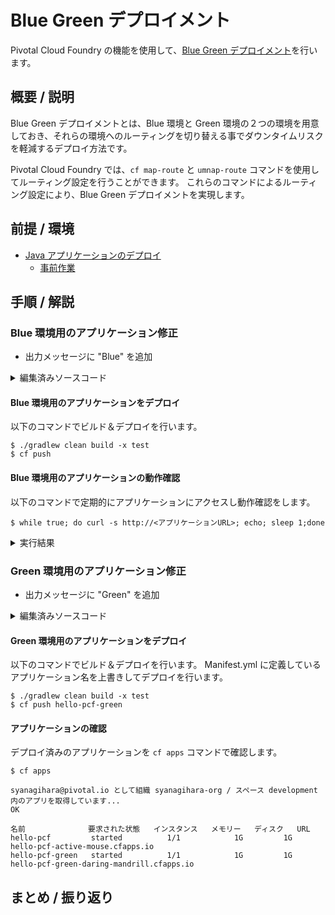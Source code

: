 # Blue Green デプロイメント
Pivotal Cloud Foundry の機能を使用して、[Blue Green デプロイメント](https://martinfowler.com/bliki/BlueGreenDeployment.html)を行います。

## 概要 / 説明
Blue Green デプロイメントとは、Blue 環境と Green 環境の２つの環境を用意しておき、それらの環境へのルーティングを切り替える事でダウンタイムリスクを軽減するデプロイ方法です。

Pivotal Cloud Foundry では、`cf map-route` と `umnap-route` コマンドを使用してルーティング設定を行うことができます。
これらのコマンドによるルーティング設定により、Blue Green デプロイメントを実現します。


## 前提 / 環境
- [Java アプリケーションのデプロイ](https://github.com/shinyay/pcf-workshop-deploy-java/blob/master/README.md)
  - [事前作業](https://github.com/shinyay/pcf-workshop-prerequisite/blob/master/README.md)

## 手順 / 解説
### Blue 環境用のアプリケーション修正

- 出力メッセージに "Blue" を追加

<details><summary>編集済みソースコード</summary>

```
@GetMapping("/")
String hello() {
    return "Hello, World! Blue";
}
```
</details>

#### Blue 環境用のアプリケーションをデプロイ
以下のコマンドでビルド＆デプロイを行います。

```
$ ./gradlew clean build -x test
$ cf push
```

#### Blue 環境用のアプリケーションの動作確認
以下のコマンドで定期的にアプリケーションにアクセスし動作確認をします。

```
$ while true; do curl -s http://<アプリケーションURL>; echo; sleep 1;done
```

<details><summary>実行結果</summary>

```
Hello, World! Blue
Hello, World! Blue
Hello, World! Blue
Hello, World! Blue
Hello, World! Blue
Hello, World! Blue
```
</details>

### Green 環境用のアプリケーション修正

- 出力メッセージに "Green" を追加

<details><summary>編集済みソースコード</summary>

```
@GetMapping("/")
String hello() {
    return "Hello, World! Green";
}
```
</details>

#### Green 環境用のアプリケーションをデプロイ
以下のコマンドでビルド＆デプロイを行います。
Manifest.yml に定義しているアプリケーション名を上書きしてデプロイを行います。

```
$ ./gradlew clean build -x test
$ cf push hello-pcf-green
```

#### アプリケーションの確認
デプロイ済みのアプリケーションを `cf apps` コマンドで確認します。

```
$ cf apps

syanagihara@pivotal.io として組織 syanagihara-org / スペース development 内のアプリを取得しています...
OK

名前              要求された状態   インスタンス   メモリー   ディスク   URL
hello-pcf         started          1/1            1G         1G         hello-pcf-active-mouse.cfapps.io
hello-pcf-green   started          1/1            1G         1G         hello-pcf-green-daring-mandrill.cfapps.io
```


## まとめ / 振り返り
